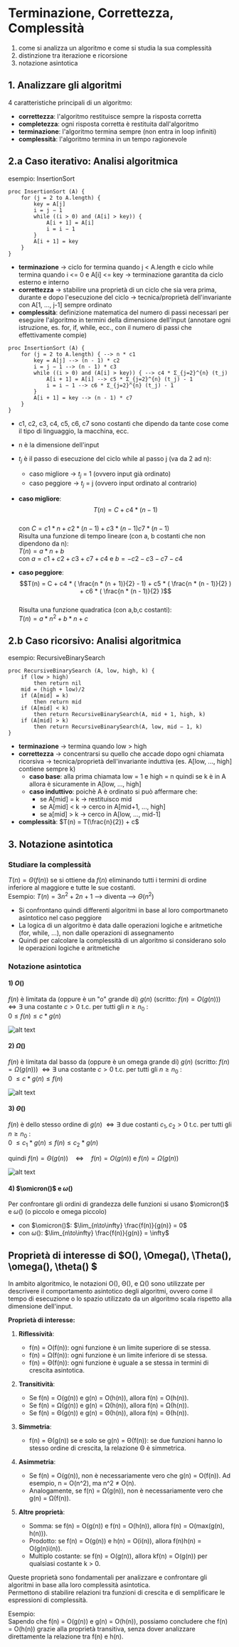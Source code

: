 # Terminazione, Correttezza, Complessità
1. come si analizza un algoritmo e come si studia la sua complessità
2. distinzione tra iterazione e ricorsione
3. notazione asintotica

## 1. Analizzare gli algoritmi
4 caratteristiche principali di un algoritmo:
- **correttezza**: l'algoritmo restituisce sempre la risposta corretta
- **completezza**: ogni risposta corretta è restituita dall'algoritmo
- **terminazione**: l'algoritmo termina sempre (non entra in loop infiniti)
- **complessità**: l'algoritmo termina in un tempo ragionevole

## 2.a Caso iterativo: Analisi algoritmica
esempio: InsertionSort
```pseudocode
proc InsertionSort (A) {
    for (j = 2 to A.length) {
        key = A[j]
        i = j − 1
        while ((i > 0) and (A[i] > key)) {
            A[i + 1] = A[i]
            i = i − 1
        }
        A[i + 1] = key
    }
}
```
- **terminazione** -> ciclo for termina quando j < A.length e ciclo while termina quando i <= 0 e A[i] <= key -> terminazione garantita da ciclo esterno e interno
- **correttezza** -> stabilire una proprietà di un ciclo che sia vera prima, durante e dopo l'esecuzione del ciclo -> tecnica/proprietà dell'invariante con A[1, ..., j-1] sempre ordinato
- **complessità**: definizione matematica del numero di passi necessari per eseguire l'algoritmo in termini della dimensione dell'input (annotare ogni istruzione, es. for, if, while, ecc., con il numero di passi che effettivamente compie)

```pseudocode
proc InsertionSort (A) {
    for (j = 2 to A.length) { --> n * c1
        key = A[j] --> (n - 1) * c2
        i = j − 1 --> (n - 1) * c3
        while ((i > 0) and (A[i] > key)) { --> c4 * Σ_{j=2}^{n} (t_j)
            A[i + 1] = A[i] --> c5 * Σ_{j=2}^{n} (t_j) - 1
            i = i − 1 --> c6 * Σ_{j=2}^{n} (t_j) - 1
        }
        A[i + 1] = key --> (n - 1) * c7
    }
}
```

- c1, c2, c3, c4, c5, c6, c7 sono costanti che dipendo da tante cose come il tipo di linguaggio, la macchina, ecc.
- n è la dimensione dell'input
- $t_j$ è il passo di esecuzione del ciclo while al passo j (va da 2 ad n):
    - caso migliore -> $t_j$ = 1 (ovvero input già ordinato)
    - caso peggiore -> $t_j$ = j (ovvero input ordinato al contrario)

- **caso migliore**: $$T(n) = C + c4 * (n - 1)$$  
con $C = c1 * n + c2 * (n - 1) + c3 * (n - 1) c7 * (n - 1)$  
Risulta una funzione di tempo lineare (con a, b costanti che non dipendono da n):  
$T(n) = a * n + b$  
con $a = c1 + c2 + c3 + c7+ c4$ e $b = -c2 - c3 - c7 - c4$

- **caso peggiore**: $$T(n) = C + c4 * ( \frac{n * (n + 1)}{2} - 1) + c5 * ( \frac{n * (n - 1)}{2} ) + c6 * ( \frac{n * (n - 1)}{2} )$$  
Risulta una funzione quadratica (con a,b,c costanti):  
$T(n) = a * n^2 + b * n + c$

## 2.b Caso ricorsivo: Analisi algoritmica
esempio: RecursiveBinarySearch
```pseudocode
proc RecursiveBinarySearch (A, low, high, k) {
    if (low > high)
        then return nil
    mid = (high + low)/2
    if (A[mid] = k)
        then return mid
    if (A[mid] < k)
        then return RecursiveBinarySearch(A, mid + 1, high, k)
    if (A[mid] > k)
        then return RecursiveBinarySearch(A, low, mid − 1, k)
}
```
- **terminazione** -> termina quando low > high
- **correttezza** -> concentrarsi su quello che accade dopo ogni chiamata ricorsiva -> tecnica/proprietà dell'invariante induttiva (es. A[low, ..., high] contiene sempre k)
    - **caso base**: alla prima chiamata low = 1 e high = n quindi se k è in A allora è sicuramente in A[low, ..., high]
    - **caso induttivo**: poichè A è ordinato si può affermare che:
        - se A[mid] = k -> restituisco mid
        - se A[mid] < k -> cerco in A[mid+1, ..., high]
        - se a[mid] > k -> cerco in A[low, ..., mid-1]
- **complessità**:
$T(n) = T(\frac{n}{2}) + c$

## 3. Notazione asintotica
### Studiare la complessità
$T(n) = \Theta(f(n))$ se si ottiene da $f(n)$ eliminando tutti i termini di ordine inferiore al maggiore e tutte le sue costanti.  
Esempio: $T(n) = 3n^2 + 2n + 1$ --> diventa --> $\Theta(n^2)$

- Si confrontano quindi differenti algoritmi in base al loro comportmaneto asintotico nel caso peggiore
- La logica di un algoritmo è data dalle operazioni logiche e aritmetiche (for, while, ...), non dalle operazioni di assegnamento
- Quindi per calcolare la complessità di un algoritmo si considerano solo le operazioni logiche e aritmetiche

### Notazione asintotica
#### 1) $O()$
$f(n)$ è limitata da (oppure è un "o" grande di) $g(n)$ (scritto: $f(n) = O(g(n))$) $\Leftrightarrow \exists$ una costante $c > 0$ t.c. per tutti gli $n \geq n_0$ :  
$0 \leq f(n) \leq c * g(n)$

![alt text](images/01_00.png)

#### 2) $\Omega()$
$f(n)$ è limitata dal basso da (oppure è un omega grande di) $g(n)$ (scritto: $f(n) = \Omega(g(n))$) $\Leftrightarrow \exists$ una costante $c > 0$ t.c. per tutti gli $n \geq n_0$ :  
0 $\leq c * g(n) \leq f(n)$

![alt text](images/01_01.png)

#### 3) $\Theta()$
$f(n)$ è dello stesso ordine di $g(n)$ $\Leftrightarrow \exists$ due costanti $c_1, c_2 > 0$ t.c. per tutti gli $n \geq n_0$ :  
0 $\leq c_1 * g(n) \leq f(n) \leq c_2 * g(n)$

quindi $f(n) = \Theta(g(n)) \quad \Leftrightarrow \quad f(n) = O(g(n)) \text{ e } f(n) = \Omega(g(n))$

![alt text](images/01_02.png)

#### 4) $\omicron()$ e $\omega()$
Per confrontare gli ordini di grandezza delle funzioni si usano $\omicron()$ e $\omega()$ (o piccolo e omega piccolo)

- con $\omicron()$: $\lim_{n\to\infty} \frac{f(n)}{g(n)} = 0$
- con $\omega()$: $\lim_{n\to\infty} \frac{f(n)}{g(n)} = \infty$


## Proprietà di interesse di $O(), \Omega(), \Theta(), \omega(), \theta() $
In ambito algoritmico, le notazioni O(), Θ(), e Ω() sono utilizzate per descrivere il comportamento asintotico degli algoritmi, ovvero come il tempo di esecuzione o lo spazio utilizzato da un algoritmo scala rispetto alla dimensione dell'input.

**Proprietà di interesse:**

1. **Riflessività**:
   - f(n) = O(f(n)): ogni funzione è un limite superiore di se stessa.
   - f(n) = Ω(f(n)): ogni funzione è un limite inferiore di se stessa.
   - f(n) = Θ(f(n)): ogni funzione è uguale a se stessa in termini di crescita asintotica.

2. **Transitività**:
   - Se f(n) = O(g(n)) e g(n) = O(h(n)), allora f(n) = O(h(n)).
   - Se f(n) = Ω(g(n)) e g(n) = Ω(h(n)), allora f(n) = Ω(h(n)).
   - Se f(n) = Θ(g(n)) e g(n) = Θ(h(n)), allora f(n) = Θ(h(n)).

3. **Simmetria**:
   - f(n) = Θ(g(n)) se e solo se g(n) = Θ(f(n)): se due funzioni hanno lo stesso ordine di crescita, la relazione Θ è simmetrica.

4. **Asimmetria**:
   - Se f(n) = O(g(n)), non è necessariamente vero che g(n) = O(f(n)). Ad esempio, n = O(n^2), ma n^2 ≠ O(n).
   - Analogamente, se f(n) = Ω(g(n)), non è necessariamente vero che g(n) = Ω(f(n)).

5. **Altre proprietà**:
   - Somma: se f(n) = O(g(n)) e f(n) = O(h(n)), allora f(n) = O(max(g(n), h(n))).
   - Prodotto: se f(n) = O(g(n)) e h(n) = O(i(n)), allora f(n)h(n) = O(g(n)i(n)).
   - Multiplo costante: se f(n) = O(g(n)), allora kf(n) = O(g(n)) per qualsiasi costante k > 0.

Queste proprietà sono fondamentali per analizzare e confrontare gli algoritmi in base alla loro complessità asintotica.  
Permettono di stabilire relazioni tra funzioni di crescita e di semplificare le espressioni di complessità.

Esempio:  
Sapendo che f(n) = O(g(n)) e g(n) = O(h(n)), possiamo concludere che f(n) = O(h(n)) grazie alla proprietà transitiva, senza dover analizzare direttamente la relazione tra f(n) e h(n).
